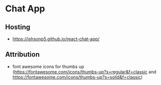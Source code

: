 # Chat App

## Hosting

- https://ishsonp5.github.io/react-chat-app/

## Attribution

- font awesome icons for thumbs up (https://fontawesome.com/icons/thumbs-up?s=regular&f=classic and https://fontawesome.com/icons/thumbs-up?s=solid&f=classic)